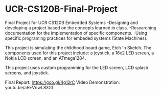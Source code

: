 # UCR-CS120B-Final-Project
Final Project for UCR CS120B Embedded Systems
-Designing and developing a project based on the concepts learned in class. 
-Researching documentation for the implementation of specific components.
-Using specific programing practices for embeded systems (State Machines).

This project is simulating the childhood board game, Etch 'n Sketch. 
The components used for this project include: a joystick, a 16x2 LED screen, a Nokia LCD screen, and an ATmega1284.

This project uses custom programming for the LED screen, LCD splash screens, and joystick.

Final Report: https://goo.gl/4g12rC
Video Demonstration: youtu.be/aEEVnwL83GI
